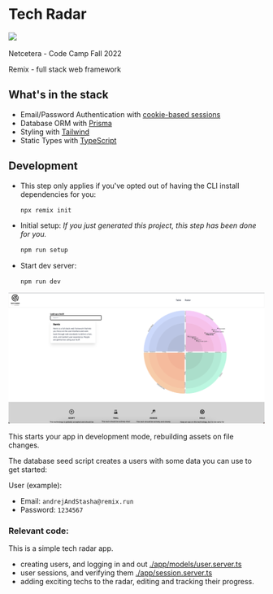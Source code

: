 # Tech Radar

![](./public/logo.png)

Netcetera - Code Camp Fall 2022

Remix - full stack web framework
## What's in the stack

- Email/Password Authentication with [cookie-based sessions](https://remix.run/docs/en/v1/api/remix#createcookiesessionstorage)
- Database ORM with [Prisma](https://prisma.io)
- Styling with [Tailwind](https://tailwindcss.com/)
- Static Types with [TypeScript](https://typescriptlang.org)

## Development

- This step only applies if you've opted out of having the CLI install dependencies for you:

  ```sh
  npx remix init
  ```

- Initial setup: _If you just generated this project, this step has been done for you._

  ```sh
  npm run setup
  ```

- Start dev server:

  ```sh
  npm run dev
  ```
![](./public/radar.png)

This starts your app in development mode, rebuilding assets on file changes.

The database seed script creates a users with some data you can use to get started:

User (example): 
- Email: `andrejAndStasha@remix.run`
- Password: `1234567`

### Relevant code:

This is a simple tech radar app.
- creating users, and logging in and out [./app/models/user.server.ts](./app/models/user.server.ts)
- user sessions, and verifying them [./app/session.server.ts](./app/session.server.ts)
- adding exciting techs to the radar, editing and tracking their progress.
